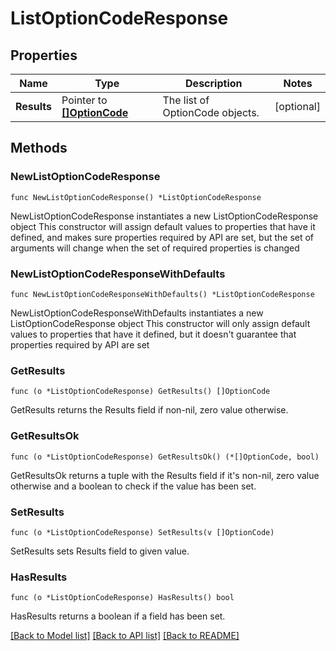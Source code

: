 # ListOptionCodeResponse

## Properties

Name | Type | Description | Notes
------------ | ------------- | ------------- | -------------
**Results** | Pointer to [**[]OptionCode**](OptionCode.md) | The list of OptionCode objects. | [optional] 

## Methods

### NewListOptionCodeResponse

`func NewListOptionCodeResponse() *ListOptionCodeResponse`

NewListOptionCodeResponse instantiates a new ListOptionCodeResponse object
This constructor will assign default values to properties that have it defined,
and makes sure properties required by API are set, but the set of arguments
will change when the set of required properties is changed

### NewListOptionCodeResponseWithDefaults

`func NewListOptionCodeResponseWithDefaults() *ListOptionCodeResponse`

NewListOptionCodeResponseWithDefaults instantiates a new ListOptionCodeResponse object
This constructor will only assign default values to properties that have it defined,
but it doesn't guarantee that properties required by API are set

### GetResults

`func (o *ListOptionCodeResponse) GetResults() []OptionCode`

GetResults returns the Results field if non-nil, zero value otherwise.

### GetResultsOk

`func (o *ListOptionCodeResponse) GetResultsOk() (*[]OptionCode, bool)`

GetResultsOk returns a tuple with the Results field if it's non-nil, zero value otherwise
and a boolean to check if the value has been set.

### SetResults

`func (o *ListOptionCodeResponse) SetResults(v []OptionCode)`

SetResults sets Results field to given value.

### HasResults

`func (o *ListOptionCodeResponse) HasResults() bool`

HasResults returns a boolean if a field has been set.


[[Back to Model list]](../README.md#documentation-for-models) [[Back to API list]](../README.md#documentation-for-api-endpoints) [[Back to README]](../README.md)


